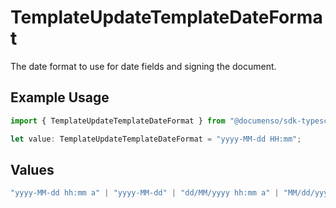 # TemplateUpdateTemplateDateFormat

The date format to use for date fields and signing the document.

## Example Usage

```typescript
import { TemplateUpdateTemplateDateFormat } from "@documenso/sdk-typescript/models/operations";

let value: TemplateUpdateTemplateDateFormat = "yyyy-MM-dd HH:mm";
```

## Values

```typescript
"yyyy-MM-dd hh:mm a" | "yyyy-MM-dd" | "dd/MM/yyyy hh:mm a" | "MM/dd/yyyy hh:mm a" | "yyyy-MM-dd HH:mm" | "yy-MM-dd hh:mm a" | "yyyy-MM-dd HH:mm:ss" | "MMMM dd, yyyy hh:mm a" | "EEEE, MMMM dd, yyyy hh:mm a" | "yyyy-MM-dd'T'HH:mm:ss.SSSXXX"
```